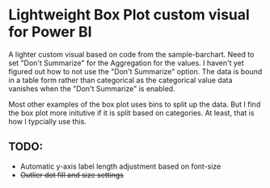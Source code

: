 # Lightweight Box Plot custom visual for Power BI
A lighter custom visual based on code from the sample-barchart.
Need to set "Don't Summarize" for the Aggregation for the values.
I haven't yet figured out how to not use the "Don't Summarize" option. The data is bound in a table form rather than categorical as the categorical value data vanishes when the "Don't Summarize" is enabled.

Most other examples of the box plot uses bins to split up the data. But I find the box plot more initutive if it is split based on categories. At least, that is how I typcially use this. 

## TODO:
- Automatic y-axis label length adjustment based on font-size
- ~~Outlier dot fill and size settings~~